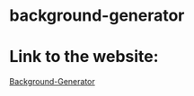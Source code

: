 # background-generator

# Link to the website:

[Background-Generator](https://aditi002-holo.github.io/background-generator/)
